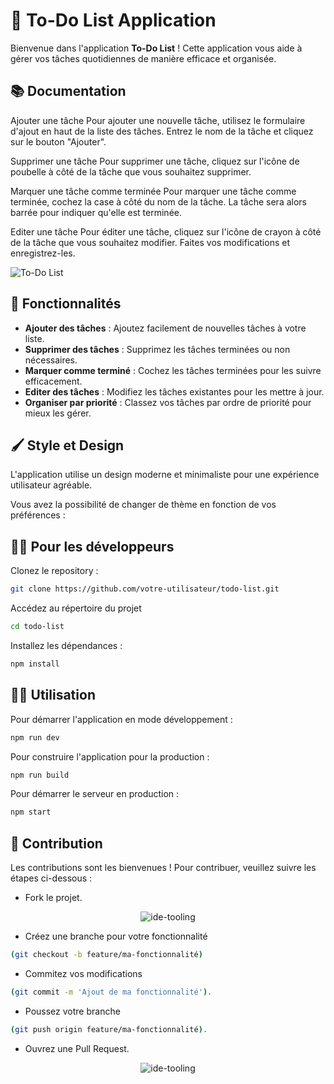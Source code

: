 # 📝 To-Do List Application

Bienvenue dans l'application **To-Do List** ! Cette application vous aide à gérer vos tâches quotidiennes de manière efficace et organisée.

## 📚 Documentation
Ajouter une tâche
Pour ajouter une nouvelle tâche, utilisez le formulaire d'ajout en haut de la liste des tâches. Entrez le nom de la tâche et cliquez sur le bouton "Ajouter".

Supprimer une tâche
Pour supprimer une tâche, cliquez sur l'icône de poubelle à côté de la tâche que vous souhaitez supprimer.

Marquer une tâche comme terminée
Pour marquer une tâche comme terminée, cochez la case à côté du nom de la tâche. La tâche sera alors barrée pour indiquer qu'elle est terminée.

Editer une tâche
Pour éditer une tâche, cliquez sur l'icône de crayon à côté de la tâche que vous souhaitez modifier. Faites vos modifications et enregistrez-les.

![To-Do List](https://example.com/todo-list-screenshot.png) 

## 🚀 Fonctionnalités

- **Ajouter des tâches** : Ajoutez facilement de nouvelles tâches à votre liste.
- **Supprimer des tâches** : Supprimez les tâches terminées ou non nécessaires.
- **Marquer comme terminé** : Cochez les tâches terminées pour les suivre efficacement.
- **Editer des tâches** : Modifiez les tâches existantes pour les mettre à jour.
- **Organiser par priorité** : Classez vos tâches par ordre de priorité pour mieux les gérer.

## 🖌️ Style et Design
L'application utilise un design moderne et minimaliste pour une expérience utilisateur agréable. 

Vous avez la possibilité de changer de thème en fonction de vos préférences :

## 🧑‍🚀 Pour les développeurs

Clonez le repository :
```sh
git clone https://github.com/votre-utilisateur/todo-list.git
```
Accédez au répertoire du projet
```sh
cd todo-list
```
Installez les dépendances :
```sh
npm install
```

## 🚴‍♂️ Utilisation

Pour démarrer l'application en mode développement :
```sh
npm run dev
```

Pour construire l'application pour la production :
```sh
npm run build
```

Pour démarrer le serveur en production :
```sh
npm start
```

## 🤝 Contribution 
Les contributions sont les bienvenues ! Pour contribuer, veuillez suivre les étapes ci-dessous :

- Fork le projet.
<div align="center">
<img class="w-full rounded-md overflow-hidden" alt="ide-tooling" src="https://github.com/Thomas-Zabalo/astro-todolist/assets/150163380/3eda186a-fa85-4ed1-ba56-1d93d0a05583">
</div>

- Créez une branche pour votre fonctionnalité 
```sh cp
(git checkout -b feature/ma-fonctionnalité)
```
- Commitez vos modifications 
```sh
(git commit -m 'Ajout de ma fonctionnalité').
```
- Poussez votre branche
```sh
(git push origin feature/ma-fonctionnalité).
```
- Ouvrez une Pull Request.

<div align="center">
<img class="w-full rounded-md overflow-hidden" alt="ide-tooling" src="https://github.com/Thomas-Zabalo/astro-todolist/assets/150163380/60aa919a-aa20-4b7b-8fb6-1ddac016210b">
</div>
